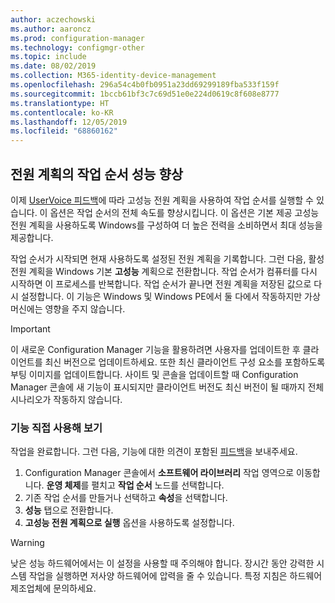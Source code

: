 ```yaml
---
author: aczechowski
ms.author: aaroncz
ms.prod: configuration-manager
ms.technology: configmgr-other
ms.topic: include
ms.date: 08/02/2019
ms.collection: M365-identity-device-management
ms.openlocfilehash: 296a54c4b0fb0951a23dd69299189fba533f159f
ms.sourcegitcommit: 1bccb61bf3c7c69d51e0e224d0619c8f608e8777
ms.translationtype: HT
ms.contentlocale: ko-KR
ms.lasthandoff: 12/05/2019
ms.locfileid: "68860162"
---
```

## <a name="bkmk_tsperf"></a> 전원 계획의 작업 순서 성능 향상

<!--3555926-->

이제 [UserVoice 피드백](https://configurationmanager.uservoice.com/forums/300492-ideas/suggestions/13442805-speed-up-osd-by-having-configmgr-set-high-performa)에 따라 고성능 전원 계획을 사용하여 작업 순서를 실행할 수 있습니다. 이 옵션은 작업 순서의 전체 속도를 향상시킵니다. 이 옵션은 기본 제공 고성능 전원 계획을 사용하도록 Windows를 구성하여 더 높은 전력을 소비하면서 최대 성능을 제공합니다.

작업 순서가 시작되면 현재 사용하도록 설정된 전원 계획을 기록합니다. 그런 다음, 활성 전원 계획을 Windows 기본 **고성능** 계획으로 전환합니다. 작업 순서가 컴퓨터를 다시 시작하면 이 프로세스를 반복합니다. 작업 순서가 끝나면 전원 계획을 저장된 값으로 다시 설정합니다. 이 기능은 Windows 및 Windows PE에서 둘 다에서 작동하지만 가상 머신에는 영향을 주지 않습니다.

> [!Important]
> 이 새로운 Configuration Manager 기능을 활용하려면 사용자를 업데이트한 후 클라이언트를 최신 버전으로 업데이트하세요. 또한 최신 클라이언트 구성 요소를 포함하도록 부팅 이미지를 업데이트합니다. 사이트 및 콘솔을 업데이트할 때 Configuration Manager 콘솔에 새 기능이 표시되지만 클라이언트 버전도 최신 버전이 될 때까지 전체 시나리오가 작동하지 않습니다.

### <a name="try-it-out"></a>기능 직접 사용해 보기

작업을 완료합니다. 그런 다음, 기능에 대한 의견이 포함된 [피드백](/sccm/core/understand/find-help#product-feedback)을 보내주세요.

1. Configuration Manager 콘솔에서 **소프트웨어 라이브러리** 작업 영역으로 이동합니다. **운영 체제**를 펼치고 **작업 순서** 노드를 선택합니다.
1. 기존 작업 순서를 만들거나 선택하고 **속성**을 선택합니다.
1. **성능** 탭으로 전환합니다.
1. **고성능 전원 계획으로 실행** 옵션을 사용하도록 설정합니다.

> [!Warning]
> 낮은 성능 하드웨어에서는 이 설정을 사용할 때 주의해야 합니다. 장시간 동안 강력한 시스템 작업을 실행하면 저사양 하드웨어에 압력을 줄 수 있습니다. 특정 지침은 하드웨어 제조업체에 문의하세요.
